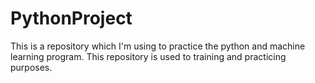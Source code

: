 # PythonProject
This is a repository which I'm using to practice the python and machine learning program. This repository is used to training and practicing purposes.
